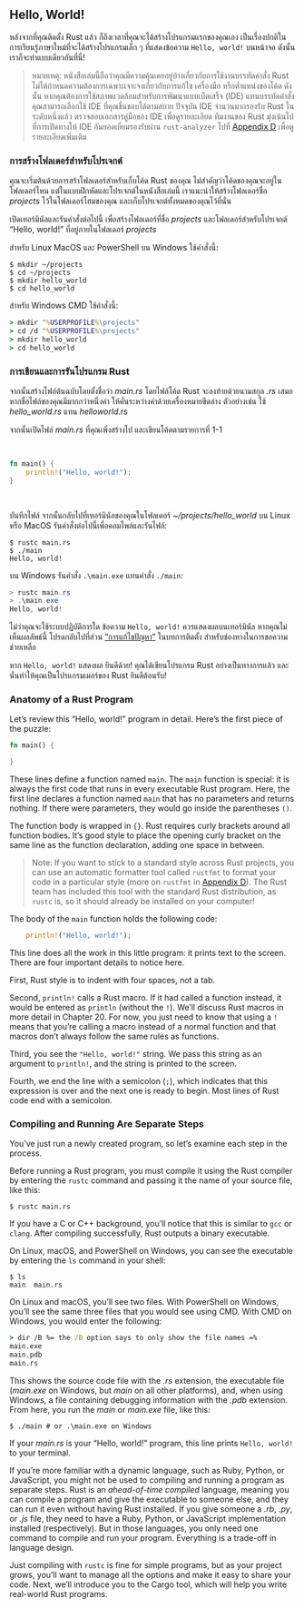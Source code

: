 ## Hello, World!

หลังจากที่คุณติดตั้ง Rust แล้ว ก็ถึงเวลาที่คุณจะได้สร้างโปรแกรมแรกของคุณเอง
เป็นเรื่องปกติในการเรียนรู้ภาษาใหม่ที่จะได้สร้างโปรแกรมเล็ก ๆ ที่แสดงข้อความ `Hello, world!` บนหน้าจอ ดังนั้นเราก็จะทำแบบเดียวกันที่นี่!

> หมายเหตุ: หนังสือเล่มนี้ถือว่าคุณมีความคุ้นเคยอยู่บ้างเกี่ยวกับการใช้งานบรรทัดคำสั่ง
> Rust ไม่ได้กำหนดความต้องการเฉพาะเจาะจงเกี่ยวกับการแก้ไข เครื่องมือ หรือต่ำแหน่งของโค้ด
> ดังนั้น หากคุณต้องการใช้สภาพแวดล้อมสำหรับการพัฒนาแบบเบ็ดเสร็จ (IDE) แทนบรรทัดคำสั่ง
> คุณสามารถเลือกใช้ IDE ที่คุณชื่นชอบได้ตามสบาย ปัจจุบัน IDE จำนวนมากรองรับ 
> Rust ในระดับหนึ่งแล้ว ตรวจสอบเอกสารคู่มือของ IDE เพื่อดูรายละเอียด 
> ทีมงานของ Rust มุ่งเน้นไปที่การเปิดทางให้ IDE อันยอดเยี่ยมรองรับผ่าน `rust-analyzer`
> ไปที่ [Appendix D][devtools]<!-- ignore --> เพื่อดูรายละเอียดเพิ่มเติม

### การสร้างโฟลเดอร์สำหรับโปรเจกต์

คุณจะเริ่มต้นด้วยการสร้าโฟลเดอร์สำหรับเก็บโค้ด Rust ของคุณ 
ไม่สำคัญว่าโค้ดของคุณจะอยู่ในโฟลเดอร์ไหน
แต่ในแบบฝึกหัดและโปรเจกต์ในหนังสือเล่มนี้ 
เราแนะนำให้สร้างโฟลเดอร์ชื่อ *projects* ไว้ในโฟลเดอร์โฮมของคุณ 
และเก็บโปรเจกต์ทั้งหมดของคุณไว้ที่นั่น

เปิดเทอร์มินัลและรันคำสั่งต่อไปนี้ เพื่อสร้างโฟลเดอร์ที่ชื่อ *projects* และโฟลเดอร์สำหรับโปรเจกต์ 
“Hello, world!” ที่อยู่ภายในโฟลเดอร์ *projects*

สำหรับ Linux MacOS และ PowerShell บน Windows ใช้คำสั่งนี้:

```console
$ mkdir ~/projects
$ cd ~/projects
$ mkdir hello_world
$ cd hello_world
```

สำหรับ Windows CMD ใช้คำสั่งนี้:

```cmd
> mkdir "%USERPROFILE%\projects"
> cd /d "%USERPROFILE%\projects"
> mkdir hello_world
> cd hello_world
```

### การเขียนและการรันโปรแกรม Rust

จากนั้นสร้างไฟล์ต้นฉบับโดยตั้งชื่อว่า *main.rs* โดยไฟล์โค้ด Rust จะลงท้ายด้วยนามสกุล *.rs* เสมอ
หากชื่อไฟล์ของคุณมีมากกว่าหนึ่งคำ ให้คั่นระหว่างคำด้วยเครื่องหมายขีดล่าง
ตัวอย่างเช่น ใช้ *hello_world.rs* แทน *helloworld.rs* 

จากนั้นเปิดไฟล์ *main.rs* ที่คุณเพิ่งสร้างไป และเขียนโค้ดตามรายการที่ 1-1

<Listing number="1-1" file-name="main.rs" caption="A program that prints `Hello, world!`">

```rust
fn main() {
    println!("Hello, world!");
}
```

</Listing>

บันทึกไฟล์ จากนั้นกลับไปที่เทอร์มินัลของคุณในโฟลเดอร์ *~/projects/hello_world* 
บน Linux หรือ MacOS รันคำสั่งต่อไปนี้เพื่อคอมไพล์และรันไฟล์:

```console
$ rustc main.rs
$ ./main
Hello, world!
```

บน Windows รันคำสั่ง `.\main.exe` แทนคำสั่ง `./main`:

```powershell
> rustc main.rs
> .\main.exe
Hello, world!
```

ไม่ว่าคุณจะใช้ระบบปฏิบัติการใด ข้อความ `Hello, world!` ควรแสดงผลบนเทอร์มินัล
หากคุณไม่เห็นผลลัพธ์นี้ โปรดกลับไปที่ส่วน [“การแก้ไขปัญหา”][troubleshooting] ในบทการติดตั้ง
สำหรับช่องทางในการขอความช่วยเหลือ

หาก `Hello, world!` แสดงผล ยินดีด้วย! คุณได้เขียนโปรแกรม Rust อย่างเป็นทางการแล้ว
และนั่นทำให้คุณเป็นโปรแกรมเมอร์ของ Rust ยินดีต้อนรับ!

### Anatomy of a Rust Program

Let’s review this “Hello, world!” program in detail. Here’s the first piece of
the puzzle:

```rust
fn main() {

}
```

These lines define a function named `main`. The `main` function is special: it
is always the first code that runs in every executable Rust program. Here, the
first line declares a function named `main` that has no parameters and returns
nothing. If there were parameters, they would go inside the parentheses `()`.

The function body is wrapped in `{}`. Rust requires curly brackets around all
function bodies. It’s good style to place the opening curly bracket on the same
line as the function declaration, adding one space in between.

> Note: If you want to stick to a standard style across Rust projects, you can
> use an automatic formatter tool called `rustfmt` to format your code in a
> particular style (more on `rustfmt` in
> [Appendix D][devtools]<!-- ignore -->). The Rust team has included this tool
> with the standard Rust distribution, as `rustc` is, so it should already be
> installed on your computer!

The body of the `main` function holds the following code:

```rust
    println!("Hello, world!");
```

This line does all the work in this little program: it prints text to the
screen. There are four important details to notice here.

First, Rust style is to indent with four spaces, not a tab.

Second, `println!` calls a Rust macro. If it had called a function instead, it
would be entered as `println` (without the `!`). We’ll discuss Rust macros in
more detail in Chapter 20. For now, you just need to know that using a `!`
means that you’re calling a macro instead of a normal function and that macros
don’t always follow the same rules as functions.

Third, you see the `"Hello, world!"` string. We pass this string as an argument
to `println!`, and the string is printed to the screen.

Fourth, we end the line with a semicolon (`;`), which indicates that this
expression is over and the next one is ready to begin. Most lines of Rust code
end with a semicolon.

### Compiling and Running Are Separate Steps

You’ve just run a newly created program, so let’s examine each step in the
process.

Before running a Rust program, you must compile it using the Rust compiler by
entering the `rustc` command and passing it the name of your source file, like
this:

```console
$ rustc main.rs
```

If you have a C or C++ background, you’ll notice that this is similar to `gcc`
or `clang`. After compiling successfully, Rust outputs a binary executable.

On Linux, macOS, and PowerShell on Windows, you can see the executable by
entering the `ls` command in your shell:

```console
$ ls
main  main.rs
```

On Linux and macOS, you’ll see two files. With PowerShell on Windows, you’ll
see the same three files that you would see using CMD. With CMD on Windows, you
would enter the following:

```cmd
> dir /B %= the /B option says to only show the file names =%
main.exe
main.pdb
main.rs
```

This shows the source code file with the *.rs* extension, the executable file
(*main.exe* on Windows, but *main* on all other platforms), and, when using
Windows, a file containing debugging information with the *.pdb* extension.
From here, you run the *main* or *main.exe* file, like this:

```console
$ ./main # or .\main.exe on Windows
```

If your *main.rs* is your “Hello, world!” program, this line prints `Hello,
world!` to your terminal.

If you’re more familiar with a dynamic language, such as Ruby, Python, or
JavaScript, you might not be used to compiling and running a program as
separate steps. Rust is an *ahead-of-time compiled* language, meaning you can
compile a program and give the executable to someone else, and they can run it
even without having Rust installed. If you give someone a *.rb*, *.py*, or
*.js* file, they need to have a Ruby, Python, or JavaScript implementation
installed (respectively). But in those languages, you only need one command to
compile and run your program. Everything is a trade-off in language design.

Just compiling with `rustc` is fine for simple programs, but as your project
grows, you’ll want to manage all the options and make it easy to share your
code. Next, we’ll introduce you to the Cargo tool, which will help you write
real-world Rust programs.

[troubleshooting]: ch01-01-installation.html#การแกไขปัญหา
[devtools]: appendix-04-useful-development-tools.html
